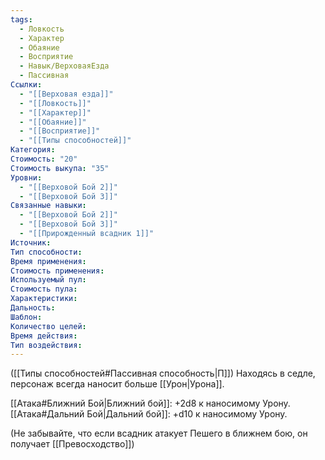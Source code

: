 ```yaml
---
tags:
  - Ловкость
  - Характер
  - Обаяние
  - Восприятие
  - Навык/ВерховаяЕзда
  - Пассивная
Ссылки:
  - "[[Верховая езда]]"
  - "[[Ловкость]]"
  - "[[Характер]]"
  - "[[Обаяние]]"
  - "[[Восприятие]]"
  - "[[Типы способностей]]"
Категория: 
Стоимость: "20"
Стоимость выкупа: "35"
Уровни:
  - "[[Верховой Бой 2]]"
  - "[[Верховой Бой 3]]"
Связанные навыки:
  - "[[Верховой Бой 2]]"
  - "[[Верховой Бой 3]]"
  - "[[Прирожденный всадник 1]]"
Источник:
Тип способности:
Время применения:
Стоимость применения:
Используемый пул:
Стоимость пула:
Характеристики:
Дальность:
Шаблон:
Количество целей:
Время действия:
Тип воздействия:
---
```

([[Типы способностей#Пассивная способность|П]]) Находясь в седле, персонаж всегда наносит больше [[Урон|Урона]].

[[Атака#Ближний Бой|Ближний бой]]: +2d8 к наносимому Урону.
[[Атака#Дальний Бой|Дальний бой]]: +d10 к наносимому Урону. 

(Не забывайте, что если всадник атакует Пешего в ближнем бою, он получает [[Превосходство]])